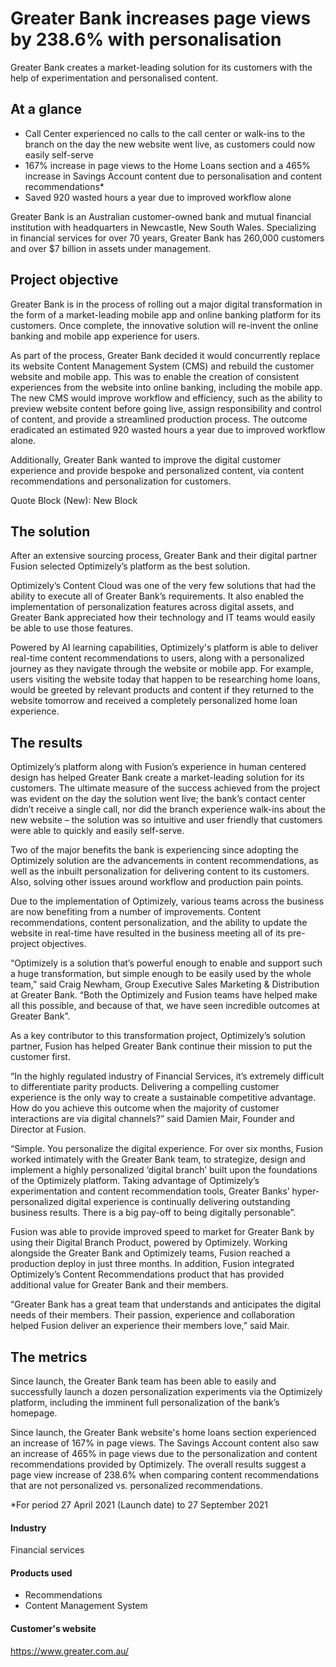 # Greater Bank increases page views by 238.6% with personalisation

Greater Bank creates a market-leading solution for its customers with the help
of experimentation and personalised content.

## At a glance

- Call Center experienced no calls to the call center or walk-ins to the branch on the day the new website went live, as customers could now easily self-serve
- 167% increase in page views to the Home Loans section and a 465% increase in Savings Account content due to personalisation and content recommendations\*
- Saved 920 wasted hours a year due to improved workflow alone

Greater Bank is an Australian customer-owned bank and mutual financial
institution with headquarters in Newcastle, New South Wales. Specializing in
financial services for over 70 years, Greater Bank has 260,000 customers and
over $7 billion in assets under management.

## Project objective

Greater Bank is in the process of rolling out a major digital transformation in
the form of a market-leading mobile app and online banking platform for its
customers. Once complete, the innovative solution will re-invent the online
banking and mobile app experience for users.

As part of the process, Greater Bank decided it would concurrently replace its
website Content Management System (CMS) and rebuild the customer website and
mobile app. This was to enable the creation of consistent experiences from the
website into online banking, including the mobile app. The new CMS would improve
workflow and efficiency, such as the ability to preview website content before
going live, assign responsibility and control of content, and provide a
streamlined production process. The outcome eradicated an estimated 920 wasted
hours a year due to improved workflow alone.

Additionally, Greater Bank wanted to improve the digital customer experience and
provide bespoke and personalized content, via content recommendations and
personalization for customers.

Quote Block (New): New Block

## The solution

After an extensive sourcing process, Greater Bank and their digital partner
Fusion selected Optimizely’s platform as the best solution.

Optimizely’s Content Cloud was one of the very few solutions that had the
ability to execute all of Greater Bank’s requirements. It also enabled the
implementation of personalization features across digital assets, and Greater
Bank appreciated how their technology and IT teams would easily be able to use
those features.

Powered by AI learning capabilities, Optimizely's platform is able to deliver
real-time content recommendations to users, along with a personalized journey as
they navigate through the website or mobile app. For example, users visiting the
website today that happen to be researching home loans, would be greeted by
relevant products and content if they returned to the website tomorrow and
received a completely personalized home loan experience.

## **The results**

Optimizely’s platform along with Fusion’s experience in human centered design
has helped Greater Bank create a market-leading solution for its customers. The
ultimate measure of the success achieved from the project was evident on the day
the solution went live; the bank’s contact center didn’t receive a single call,
nor did the branch experience walk-ins about the new website – the solution was
so intuitive and user friendly that customers were able to quickly and easily
self-serve.

Two of the major benefits the bank is experiencing since adopting the Optimizely
solution are the advancements in content recommendations, as well as the inbuilt
personalization for delivering content to its customers. Also, solving other
issues around workflow and production pain points.

Due to the implementation of Optimizely, various teams across the business are
now benefiting from a number of improvements. Content recommendations, content
personalization, and the ability to update the website in real-time have
resulted in the business meeting all of its pre-project objectives.

“Optimizely is a solution that’s powerful enough to enable and support such a
huge transformation, but simple enough to be easily used by the whole team,”
said Craig Newham, Group Executive Sales Marketing & Distribution at Greater
Bank. “Both the Optimizely and Fusion teams have helped make all this possible,
and because of that, we have seen incredible outcomes at Greater Bank”.

As a key contributor to this transformation project, Optimizely’s solution
partner, Fusion has helped Greater Bank continue their mission to put the
customer first.

“In the highly regulated industry of Financial Services, it’s extremely
difficult to differentiate parity products. Delivering a compelling customer
experience is the only way to create a sustainable competitive advantage. How do
you achieve this outcome when the majority of customer interactions are via
digital channels?” said Damien Mair, Founder and Director at Fusion.

“Simple. You personalize the digital experience. For over six months, Fusion
worked intimately with the Greater Bank team, to strategize, design and
implement a highly personalized ‘digital branch’ built upon the foundations of
the Optimizely platform. Taking advantage of Optimizely’s experimentation and
content recommendation tools, Greater Banks’ hyper-personalized digital
experience is continually delivering outstanding business results. There is a
big pay-off to being digitally personable”.

Fusion was able to provide improved speed to market for Greater Bank by using
their Digital Branch Product, powered by Optimizely. Working alongside the
Greater Bank and Optimizely teams, Fusion reached a production deploy in just
three months. In addition, Fusion integrated Optimizely’s Content
Recommendations product that has provided additional value for Greater Bank and
their members.

“Greater Bank has a great team that understands and anticipates the digital
needs of their members. Their passion, experience and collaboration helped
Fusion deliver an experience their members love,” said Mair.

## **The metrics**

Since launch, the Greater Bank team has been able to easily and successfully
launch a dozen personalization experiments via the Optimizely platform,
including the imminent full personalization of the bank’s homepage.

Since launch, the Greater Bank website's home loans section experienced an
increase of 167% in page views. The Savings Account content also saw an increase
of 465% in page views due to the personalization and content recommendations
provided by Optimizely. The overall results suggest a page view increase of
238.6% when comparing content recommendations that are not personalized vs.
personalized recommendations.

\*For period 27 April 2021 (Launch date) to 27 September 2021

#### Industry

Financial services

#### Products used

- Recommendations
- Content Management System

#### Customer's website

https://www.greater.com.au/
